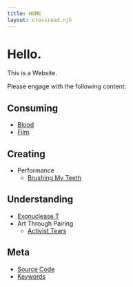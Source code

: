 ```yaml
---
title: HOME
layout: crossroad.njk
---
```



# Hello.
This is a Website.

Please engage with the following content:

## Consuming

 - [Blood](./consuming/a-vampires-guide-to-anemia.html)
 - [Film](./consuming/film.html)
## Creating
 - Performance
     - [Brushing My Teeth](./creating/brushing-my-teeth.html)
     
## Understanding
 - [Exonuclease T](./understanding/exot-literature.html)
 - Art Through Pairing
     - [Activist Tears](./pairing/tears.html)

## Meta
 - [Source Code](??)
 - [Keywords](./meta/keywords.html)


